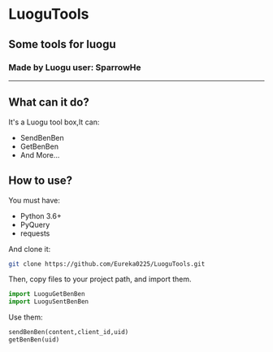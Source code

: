 # LuoguTools

## Some tools for luogu

### Made by Luogu user: SparrowHe

---
## What can it do?

It's a Luogu tool box,It can:

- SendBenBen
- GetBenBen
- And More...

## How to use?

You must have:

- Python 3.6+
- PyQuery
- requests

And clone it:

```bash
git clone https://github.com/Eureka0225/LuoguTools.git
```

Then, copy files to your project path, and import them.

```python
import LuoguGetBenBen
import LuoguSentBenBen
```

Use them:

```python
sendBenBen(content,client_id,uid)
getBenBen(uid)
```

